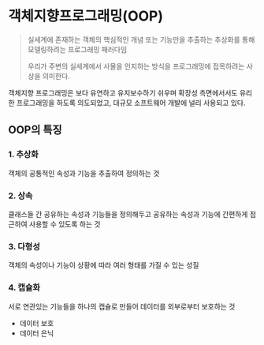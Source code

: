# 객체지향프로그래밍(OOP)

> 실세계에 존재하는 객체의 핵심적인 개념 또는 기능만을 추출하는 추상화를 통해 모델링하려는 프로그래밍 패러다임
>
> 우리가 주변의 실세계에서 사물을 인지하는 방식을 프로그래밍에 접목하려는 사상을 의미한다.

객체지향 프로그래밍은 보다 유연하고 유지보수하기 쉬우며 확장성 측면에서서도 유리한 프로그래밍을 하도록 의도되었고, 대규모 소프트웨어 개발에 널리 사용되고 있다.

## OOP의 특징

### 1. 추상화

객체의 공통적인 속성과 기능을 추출하여 정의하는 것

### 2. 상속

클래스들 간 공유하는 속성과 기능들을 정의해두고 공유하는 속성과 기능에 간편하게 접근하여 사용할 수 있도록 하는 것

### 3. 다형성

객체의 속성이나 기능이 상황에 따라 여러 형태를 가질 수 있는 성질

### 4. 캡슐화

서로 연관있는 기능들을 하나의 캡슐로 만들어 데이터를 외부로부터 보호하는 것

- 데이터 보호
- 데이터 은닉
